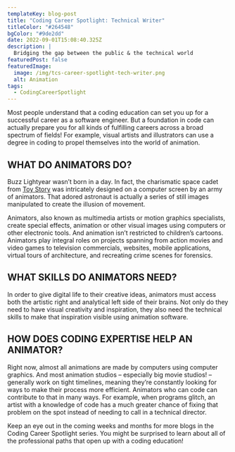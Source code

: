 ```yaml
---
templateKey: blog-post
title: "Coding Career Spotlight: Technical Writer"
titleColor: "#264548"
bgColor: "#9de2dd"
date: 2022-09-01T15:08:40.325Z
description: |
  Bridging the gap between the public & the technical world
featuredPost: false
featuredImage:
  image: /img/tcs-career-spotlight-tech-writer.png
  alt: Animation
tags:
  - CodingCareerSpotlight
---
```

Most people understand that a coding education can set you up for a successful career as a software engineer. But a foundation in code can actually prepare you for all kinds of fulfilling careers across a broad spectrum of fields! For example, visual artists and illustrators can use a degree in coding to propel themselves into the world of animation. 

## WHAT DO ANIMATORS DO?

Buzz Lightyear wasn’t born in a day. In fact, the charismatic space cadet from [Toy Story](http://disney.go.com/toystory/) was intricately designed on a computer screen by an army of animators. That adored astronaut is actually a series of still images manipulated to create the illusion of movement.

Animators, also known as multimedia artists or motion graphics specialists, create special effects, animation or other visual images using computers or other electronic tools. And animation isn’t restricted to children’s cartoons. Animators play integral roles on projects spanning from action movies and video games to television commercials, websites, mobile applications, virtual tours of architecture, and recreating crime scenes for forensics.

## WHAT SKILLS DO ANIMATORS NEED?

In order to give digital life to their creative ideas, animators must access both the artistic right and analytical left side of their brains. Not only do they need to have visual creativity and inspiration, they also need the technical skills to make that inspiration visible using animation software.

## HOW DOES CODING EXPERTISE HELP AN ANIMATOR?

Right now, almost all animations are made by computers using computer graphics. And most animation studios – especially big movie studios! – generally work on tight timelines, meaning they’re constantly looking for ways to make their process more efficient. Animators who can code can contribute to that in many ways. For example, when programs glitch, an artist with a knowledge of code has a much greater chance of fixing that problem on the spot instead of needing to call in a technical director.

Keep an eye out in the coming weeks and months for more blogs in the Coding Career Spotlight series. You might be surprised to learn about all of the professional paths that open up with a coding education!